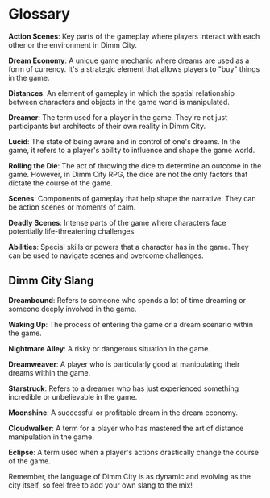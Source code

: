 # Glossary

**Action Scenes**: Key parts of the gameplay where players interact with each other or the environment in Dimm City.

**Dream Economy**: A unique game mechanic where dreams are used as a form of currency. It's a strategic element that allows players to "buy" things in the game.

**Distances**: An element of gameplay in which the spatial relationship between characters and objects in the game world is manipulated.

**Dreamer**: The term used for a player in the game. They're not just participants but architects of their own reality in Dimm City.

**Lucid**: The state of being aware and in control of one's dreams. In the game, it refers to a player's ability to influence and shape the game world.

**Rolling the Die**: The act of throwing the dice to determine an outcome in the game. However, in Dimm City RPG, the dice are not the only factors that dictate the course of the game.

**Scenes**: Components of gameplay that help shape the narrative. They can be action scenes or moments of calm.

**Deadly Scenes**: Intense parts of the game where characters face potentially life-threatening challenges.

**Abilities**: Special skills or powers that a character has in the game. They can be used to navigate scenes and overcome challenges.

## Dimm City Slang

**Dreambound**: Refers to someone who spends a lot of time dreaming or someone deeply involved in the game.

**Waking Up**: The process of entering the game or a dream scenario within the game.

**Nightmare Alley**: A risky or dangerous situation in the game.

**Dreamweaver**: A player who is particularly good at manipulating their dreams within the game.

**Starstruck**: Refers to a dreamer who has just experienced something incredible or unbelievable in the game.

**Moonshine**: A successful or profitable dream in the dream economy.

**Cloudwalker**: A term for a player who has mastered the art of distance manipulation in the game.

**Eclipse**: A term used when a player's actions drastically change the course of the game.

Remember, the language of Dimm City is as dynamic and evolving as the city itself, so feel free to add your own slang to the mix!